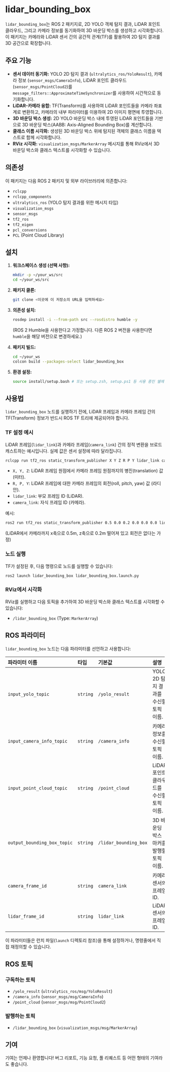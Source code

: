 # lidar_bounding_box

`lidar_bounding_box`는 ROS 2 패키지로, 2D YOLO 객체 탐지 결과, LiDAR 포인트 클라우드, 그리고 카메라 정보를 동기화하여 3D 바운딩 박스를 생성하고 시각화합니다. 이 패키지는 카메라와 LiDAR 센서 간의 공간적 관계(TF)를 활용하여 2D 탐지 결과를 3D 공간으로 확장합니다.

## 주요 기능

*   **센서 데이터 동기화:** YOLO 2D 탐지 결과 (`ultralytics_ros/YoloResult`), 카메라 정보 (`sensor_msgs/CameraInfo`), LiDAR 포인트 클라우드 (`sensor_msgs/PointCloud2`)를 `message_filters::ApproximateTimeSynchronizer`를 사용하여 시간적으로 동기화합니다.
*   **LiDAR-카메라 융합:** TF(Transform)를 사용하여 LiDAR 포인트들을 카메라 좌표계로 변환하고, 카메라의 내부 파라미터를 이용하여 2D 이미지 평면에 투영합니다.
*   **3D 바운딩 박스 생성:** 2D YOLO 바운딩 박스 내에 투영된 LiDAR 포인트들을 기반으로 3D 바운딩 박스(AABB: Axis-Aligned Bounding Box)를 계산합니다.
*   **클래스 이름 시각화:** 생성된 3D 바운딩 박스 위에 탐지된 객체의 클래스 이름을 텍스트로 함께 시각화합니다.
*   **RViz 시각화:** `visualization_msgs/MarkerArray` 메시지를 통해 RViz에서 3D 바운딩 박스와 클래스 텍스트를 시각화할 수 있습니다.

## 의존성

이 패키지는 다음 ROS 2 패키지 및 외부 라이브러리에 의존합니다:

*   `rclcpp`
*   `rclcpp_components`
*   `ultralytics_ros` (YOLO 탐지 결과를 위한 메시지 타입)
*   `visualization_msgs`
*   `sensor_msgs`
*   `tf2_ros`
*   `tf2_eigen`
*   `pcl_conversions`
*   `PCL` (Point Cloud Library)

## 설치

1.  **워크스페이스 생성 (선택 사항):**
    ```bash
    mkdir -p ~/your_ws/src
    cd ~/your_ws/src
    ```

2.  **패키지 클론:**
    ```bash
    git clone <이곳에 이 저장소의 URL을 입력하세요>
    ```

3.  **의존성 설치:**
    ```bash
    rosdep install -i --from-path src --rosdistro humble -y
    ```
    (ROS 2 Humble을 사용한다고 가정합니다. 다른 ROS 2 버전을 사용한다면 `humble`을 해당 버전으로 변경하세요.)

4.  **패키지 빌드:**
    ```bash
    cd ~/your_ws
    colcon build --packages-select lidar_bounding_box
    ```

5.  **환경 설정:**
    ```bash
    source install/setup.bash # 또는 setup.zsh, setup.ps1 등 사용 중인 쉘에 맞게
    ```

## 사용법

`lidar_bounding_box` 노드를 실행하기 전에, LiDAR 프레임과 카메라 프레임 간의 TF(Transform) 정보가 반드시 ROS TF 트리에 제공되어야 합니다.

### TF 설정 예시

LiDAR 프레임(`lidar_link`)과 카메라 프레임(`camera_link`) 간의 정적 변환을 브로드캐스트하는 예시입니다. 실제 값은 센서 설정에 따라 달라집니다.

```bash
rclcpp run tf2_ros static_transform_publisher X Y Z R P Y lidar_link camera_link
```
*   `X, Y, Z`: LiDAR 프레임 원점에서 카메라 프레임 원점까지의 병진(translation) 값 (미터).
*   `R, P, Y`: LiDAR 프레임에 대한 카메라 프레임의 회전(roll, pitch, yaw) 값 (라디안).
*   `lidar_link`: 부모 프레임 ID (LiDAR).
*   `camera_link`: 자식 프레임 ID (카메라).

예시:
```bash
ros2 run tf2_ros static_transform_publisher 0.5 0.0 0.2 0.0 0.0 0.0 lidar_link camera_link
```
(LiDAR에서 카메라까지 x축으로 0.5m, z축으로 0.2m 떨어져 있고 회전은 없다는 가정)

### 노드 실행

TF가 설정된 후, 다음 명령으로 노드를 실행할 수 있습니다:

```bash
ros2 launch lidar_bounding_box lidar_bounding_box.launch.py
```

### RViz에서 시각화

RViz를 실행하고 다음 토픽을 추가하여 3D 바운딩 박스와 클래스 텍스트를 시각화할 수 있습니다:

*   `/lidar_bounding_box` (Type: `MarkerArray`)

## ROS 파라미터

`lidar_bounding_box` 노드는 다음 파라미터를 선언하고 사용합니다:

| 파라미터 이름             | 타입     | 기본값             | 설명                                     |
| :------------------------ | :------- | :----------------- | :--------------------------------------- |
| `input_yolo_topic`        | `string` | `/yolo_result`     | YOLO 2D 탐지 결과를 수신할 토픽 이름.    |
| `input_camera_info_topic` | `string` | `/camera_info`     | 카메라 정보를 수신할 토픽 이름.          |
| `input_point_cloud_topic` | `string` | `/point_cloud`     | LiDAR 포인트 클라우드를 수신할 토픽 이름. |
| `output_bounding_box_topic` | `string` | `/lidar_bounding_box` | 3D 바운딩 박스 마커를 발행할 토픽 이름. |
| `camera_frame_id`         | `string` | `camera_link`      | 카메라 센서의 프레임 ID.                 |
| `lidar_frame_id`          | `string` | `lidar_link`       | LiDAR 센서의 프레임 ID.                  |

이 파라미터들은 런치 파일(`launch` 디렉토리 참조)을 통해 설정하거나, 명령줄에서 직접 재정의할 수 있습니다.

## ROS 토픽

### 구독하는 토픽

*   `/yolo_result` (`ultralytics_ros/msg/YoloResult`)
*   `/camera_info` (`sensor_msgs/msg/CameraInfo`)
*   `/point_cloud` (`sensor_msgs/msg/PointCloud2`)

### 발행하는 토픽

*   `/lidar_bounding_box` (`visualization_msgs/msg/MarkerArray`)

## 기여

기여는 언제나 환영합니다! 버그 리포트, 기능 요청, 풀 리퀘스트 등 어떤 형태의 기여라도 좋습니다.